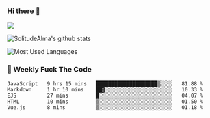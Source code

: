 ### Hi there 👋
<p>
  <a href="https://count.getloli.com/"><img src="https://count.getloli.com/get/@:solitudealma"></a>
</p>

![SolitudeAlma's github stats](https://github-readme-stats.vercel.app/api?username=solitudealma&show_icons=true&theme=radical)

![Most Used Languages](https://github-readme-stats.vercel.app/api/top-langs/?username=solitudealma&layout=compact&hide_border=true&theme=dark)
<!-- ![visitors](https://visitor-badge.glitch.me/badge?page_id=solitudealma.solitudealma.id) -->


### :dart: Weekly Fuck The Code

<!--START_SECTION:waka-->
```text
JavaScript   9 hrs 15 mins   ████████████████████▒░░░░   81.88 % 
Markdown     1 hr 10 mins    ██▓░░░░░░░░░░░░░░░░░░░░░░   10.33 % 
EJS          27 mins         █░░░░░░░░░░░░░░░░░░░░░░░░   04.07 % 
HTML         10 mins         ▒░░░░░░░░░░░░░░░░░░░░░░░░   01.50 % 
Vue.js       8 mins          ▒░░░░░░░░░░░░░░░░░░░░░░░░   01.18 % 
```
<!--END_SECTION:waka-->
